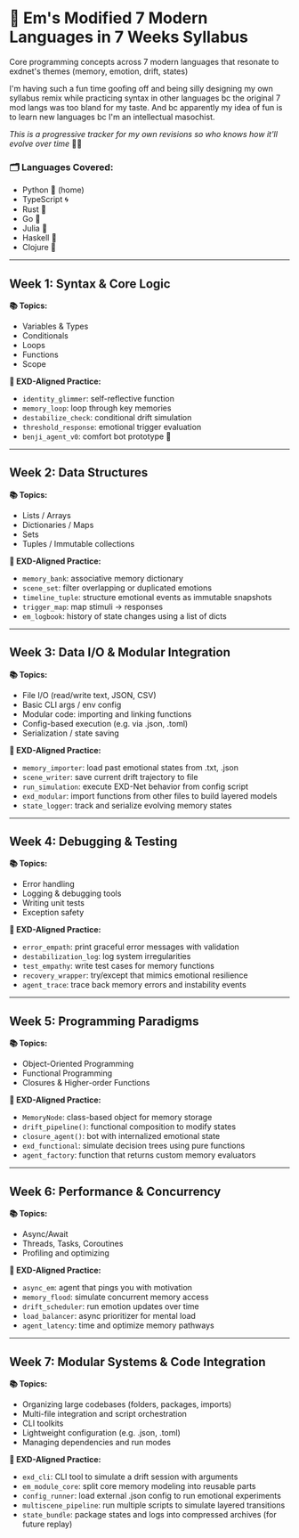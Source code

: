 # 🧠 Em's Modified 7 Modern Languages in 7 Weeks Syllabus 
Core programming concepts across 7 modern languages that resonate to exdnet's themes (memory, emotion, drift, states)

I'm having such a fun time goofing off and being silly designing my own syllabus remix while practicing syntax in other languages bc the original 7 mod langs was too bland for my taste. And bc apparently my idea of fun is to learn new languages bc I'm an intellectual masochist. 


*This is a progressive tracker for my own revisions so who knows how it'll evolve over time* 🤷‍♀️

### 🗂️ Languages Covered:
- Python 🐍  (home)
- TypeScript 🌀  
- Rust 🦀  
- Go 🏃  
- Julia 🧬  
- Haskell 🧠
- Clojure 🌱

---

## Week 1: Syntax & Core Logic  
**📚 Topics:**  
- Variables & Types  
- Conditionals  
- Loops  
- Functions  
- Scope  

**💖 EXD-Aligned Practice:**  
- `identity_glimmer`: self-reflective function  
- `memory_loop`: loop through key memories  
- `destabilize_check`: conditional drift simulation  
- `threshold_response`: emotional trigger evaluation  
- `benji_agent_v0`: comfort bot prototype 🐶

---

## Week 2: Data Structures  
**📚 Topics:**  
- Lists / Arrays  
- Dictionaries / Maps  
- Sets  
- Tuples / Immutable collections  

**💖 EXD-Aligned Practice:**  
- `memory_bank`: associative memory dictionary  
- `scene_set`: filter overlapping or duplicated emotions  
- `timeline_tuple`: structure emotional events as immutable snapshots  
- `trigger_map`: map stimuli → responses  
- `em_logbook`: history of state changes using a list of dicts

---

## Week 3: Data I/O & Modular Integration
**📚 Topics:**  
- File I/O (read/write text, JSON, CSV)
- Basic CLI args / env config
- Modular code: importing and linking functions
- Config-based execution (e.g. via .json, .toml)
- Serialization / state saving

**💖 EXD-Aligned Practice:**  
- `memory_importer`: load past emotional states from .txt, .json
- `scene_writer`: save current drift trajectory to file
- `run_simulation`: execute EXD-Net behavior from config script
- `exd_modular`: import functions from other files to build layered models
- `state_logger`: track and serialize evolving memory states

---

## Week 4: Debugging & Testing  
**📚 Topics:**  
- Error handling  
- Logging & debugging tools  
- Writing unit tests  
- Exception safety  

**💖 EXD-Aligned Practice:**  
- `error_empath`: print graceful error messages with validation  
- `destabilization_log`: log system irregularities  
- `test_empathy`: write test cases for memory functions  
- `recovery_wrapper`: try/except that mimics emotional resilience  
- `agent_trace`: trace back memory errors and instability events

---

## Week 5: Programming Paradigms  
**📚 Topics:**  
- Object-Oriented Programming  
- Functional Programming  
- Closures & Higher-order Functions  

**💖 EXD-Aligned Practice:**  
- `MemoryNode`: class-based object for memory storage  
- `drift_pipeline()`: functional composition to modify states  
- `closure_agent()`: bot with internalized emotional state  
- `exd_functional`: simulate decision trees using pure functions  
- `agent_factory`: function that returns custom memory evaluators

---

## Week 6: Performance & Concurrency  
**📚 Topics:**  
- Async/Await  
- Threads, Tasks, Coroutines  
- Profiling and optimizing  

**💖 EXD-Aligned Practice:**  
- `async_em`: agent that pings you with motivation  
- `memory_flood`: simulate concurrent memory access  
- `drift_scheduler`: run emotion updates over time  
- `load_balancer`: async prioritizer for mental load  
- `agent_latency`: time and optimize memory pathways

---

## Week 7: Modular Systems & Code Integration
**📚 Topics:**  
- Organizing large codebases (folders, packages, imports)
- Multi-file integration and script orchestration
- CLI toolkits 
- Lightweight configuration (e.g. .json, .toml)
- Managing dependencies and run modes

**💖 EXD-Aligned Practice:**  
- `exd_cli`: CLI tool to simulate a drift session with arguments
- `em_module_core`: split core memory modeling into reusable parts
- `config_runner`: load external .json config to run emotional experiments
- `multiscene_pipeline`: run multiple scripts to simulate layered transitions
- `state_bundle`: package states and logs into compressed archives (for future replay)

